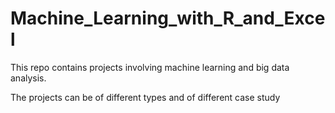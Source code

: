 # Machine_Learning_with_R_and_Excel

This repo contains projects involving machine learning and big data analysis.

The projects can be of different types and of different case study
